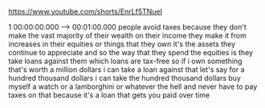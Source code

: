 https://www.youtube.com/shorts/EnrLf5TNueI

1 00:00:00.000 --\> 00:01:00.000 people avoid taxes because they don't
make the vast majority of their wealth on their income they make it from
increases in their equities or things that they own it's the assets they
continue to appreciate and so the way that they spend the equities is
they take loans against them which loans are tax-free so if i own
something that's worth a million dollars i can take a loan against that
let's say for a hundred thousand dollars i can take the hundred thousand
dollars buy myself a watch or a lamborghini or whatever the hell and
never have to pay taxes on that because it's a loan that gets you paid
over time
